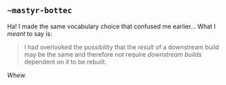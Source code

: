 ## `~mastyr-bottec`
Ha! I made the same vocabulary choice that confused me earlier... What I *meant* to say is:

> I had overlooked the possibility that the *result* of a downstream build may be the same and therefore not require *downstream builds* dependent on *it* to be rebuilt. 

*Whew.*